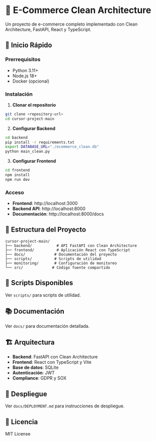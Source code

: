# 🛒 E-Commerce Clean Architecture

Un proyecto de e-commerce completo implementado con Clean Architecture, FastAPI, React y TypeScript.

## 🚀 Inicio Rápido

### Prerrequisitos
- Python 3.11+
- Node.js 18+
- Docker (opcional)

### Instalación

1. **Clonar el repositorio**
```bash
git clone <repository-url>
cd cursor-project-main
```

2. **Configurar Backend**
```bash
cd backend
pip install -r requirements.txt
export DATABASE_URL="./ecommerce_clean.db"
python main_clean.py
```

3. **Configurar Frontend**
```bash
cd frontend
npm install
npm run dev
```

### Acceso
- **Frontend**: http://localhost:3000
- **Backend API**: http://localhost:8000
- **Documentación**: http://localhost:8000/docs

## 📁 Estructura del Proyecto

```
cursor-project-main/
├── backend/           # API FastAPI con Clean Architecture
├── frontend/          # Aplicación React con TypeScript
├── docs/             # Documentación del proyecto
├── scripts/          # Scripts de utilidad
├── monitoring/       # Configuración de monitoreo
└── src/             # Código fuente compartido
```

## 🔧 Scripts Disponibles

Ver `scripts/` para scripts de utilidad.

## 📚 Documentación

Ver `docs/` para documentación detallada.

## 🏗️ Arquitectura

- **Backend**: FastAPI con Clean Architecture
- **Frontend**: React con TypeScript y Vite
- **Base de datos**: SQLite
- **Autenticación**: JWT
- **Compliance**: GDPR y SOX

## 🚀 Despliegue

Ver `docs/DEPLOYMENT.md` para instrucciones de despliegue.

## 📄 Licencia

MIT License